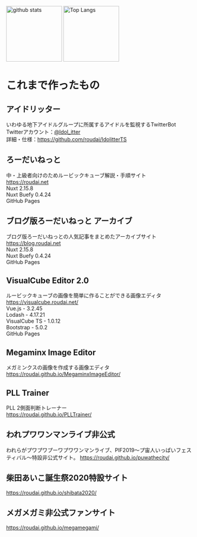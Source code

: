 <p align="left"> 
  <img alt="github stats" height="150px" src="https://github-readme-stats.vercel.app/api?username=roudai&theme=onedark&show_icons=ture" />
  <img alt="Top Langs" height="150px" src="https://github-readme-stats.vercel.app/api/top-langs/?username=roudai&layout=compact&show_icons=true&theme=onedark" />
</p>

# これまで作ったもの

## アイドリッター
いわゆる地下アイドルグループに所属するアイドルを監視するTwitterBot  
Twitterアカウント：[@Idol_itter](https://twitter.com/Idol_itter)  
詳細・仕様：https://github.com/roudai/IdolitterTS  

## ろーだいねっと
中・上級者向けのためルービックキューブ解説・手順サイト  
https://roudai.net  
Nuxt 2.15.8  
Nuxt Buefy 0.4.24  
GitHub Pages  

## ブログ版ろーだいねっと アーカイブ
ブログ版ろーだいねっとの人気記事をまとめたアーカイブサイト  
https://blog.roudai.net  
Nuxt 2.15.8  
Nuxt Buefy 0.4.24  
GitHub Pages

## VisualCube Editor 2.0
ルービックキューブの画像を簡単に作ることができる画像エディタ  
https://visualcube.roudai.net/  
Vue.js - 3.2.45  
Lodash - 4.17.21  
VisualCube TS - 1.0.12  
Bootstrap - 5.0.2  
GitHub Pages

## Megaminx Image Editor
メガミンクスの画像を作成する画像エディタ  
https://roudai.github.io/MegaminxImageEditor/

## PLL Trainer
PLL 2側面判断トレーナー  
https://roudai.github.io/PLLTrainer/  

## われプワワンマンライブ非公式
われらがプワプワプーワプワワンマンライブ、PIF2019～プ宙人いっぱいフェスティバル～特設非公式サイト。
https://roudai.github.io/puwathecity/

## 柴田あいこ誕生祭2020特設サイト
https://roudai.github.io/shibata2020/

## メガメガミ非公式ファンサイト
https://roudai.github.io/megamegami/
